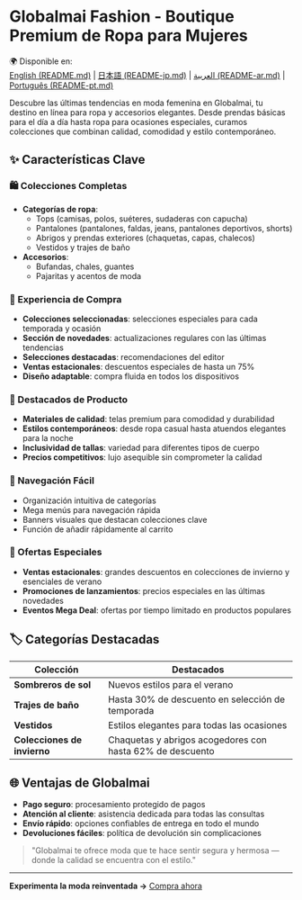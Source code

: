 # Globalmai Fashion - Boutique Premium de Ropa para Mujeres

🌍 Disponible en:  
[English (README.md)](README.md) | [日本語 (README-jp.md)](README-jp.md) | [العربية (README-ar.md)](README-ar.md) | [Português (README-pt.md)](README-pt.md)

Descubre las últimas tendencias en moda femenina en Globalmai, tu destino en línea para ropa y accesorios elegantes. Desde prendas básicas para el día a día hasta ropa para ocasiones especiales, curamos colecciones que combinan calidad, comodidad y estilo contemporáneo.

## ✨ Características Clave

### 🛍️ Colecciones Completas
- **Categorías de ropa**:
  - Tops (camisas, polos, suéteres, sudaderas con capucha)
  - Pantalones (pantalones, faldas, jeans, pantalones deportivos, shorts)
  - Abrigos y prendas exteriores (chaquetas, capas, chalecos)
  - Vestidos y trajes de baño
- **Accesorios**:
  - Bufandas, chales, guantes
  - Pajaritas y acentos de moda

### 🌟 Experiencia de Compra
- **Colecciones seleccionadas**: selecciones especiales para cada temporada y ocasión  
- **Sección de novedades**: actualizaciones regulares con las últimas tendencias  
- **Selecciones destacadas**: recomendaciones del editor  
- **Ventas estacionales**: descuentos especiales de hasta un 75%  
- **Diseño adaptable**: compra fluida en todos los dispositivos

### 🎯 Destacados de Producto
- **Materiales de calidad**: telas premium para comodidad y durabilidad  
- **Estilos contemporáneos**: desde ropa casual hasta atuendos elegantes para la noche  
- **Inclusividad de tallas**: variedad para diferentes tipos de cuerpo  
- **Precios competitivos**: lujo asequible sin comprometer la calidad

### 🛒 Navegación Fácil
- Organización intuitiva de categorías  
- Mega menús para navegación rápida  
- Banners visuales que destacan colecciones clave  
- Función de añadir rápidamente al carrito

### 💌 Ofertas Especiales
- **Ventas estacionales**: grandes descuentos en colecciones de invierno y esenciales de verano  
- **Promociones de lanzamientos**: precios especiales en las últimas novedades  
- **Eventos Mega Deal**: ofertas por tiempo limitado en productos populares

## 🏷️ Categorías Destacadas
| Colección | Destacados |
|-----------|------------|
| **Sombreros de sol** | Nuevos estilos para el verano |
| **Trajes de baño** | Hasta 30% de descuento en selección de temporada |
| **Vestidos** | Estilos elegantes para todas las ocasiones |
| **Colecciones de invierno** | Chaquetas y abrigos acogedores con hasta 62% de descuento |

## 🌐 Ventajas de Globalmai
- **Pago seguro**: procesamiento protegido de pagos  
- **Atención al cliente**: asistencia dedicada para todas las consultas  
- **Envío rápido**: opciones confiables de entrega en todo el mundo  
- **Devoluciones fáciles**: política de devolución sin complicaciones

> "Globalmai te ofrece moda que te hace sentir segura y hermosa — donde la calidad se encuentra con el estilo."

---

**Experimenta la moda reinventada →** [Compra ahora](https://www.globalmai.com)
